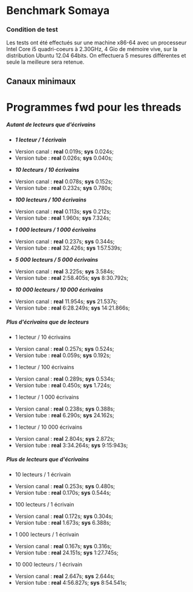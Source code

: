 # Benchmark Somaya #

### Condition de test ###

Les tests ont été effectués sur une machine x86-64 avec 
un processeur Intel Core i5 quadri-coeurs à 2.30GHz, 4 Gio de mémoire vive,
sur la distribution Ubuntu 12.04 64bits.
On effectuera 5 mesures différentes et seule la meilleure sera retenue.

## Canaux minimaux ##

# Programmes fwd pour les threads #

##### Autant de lecteurs que d'écrivains #####

 - ***1 lecteur / 1 écrivain***

 * Version canal        : **real** 0.019s; **sys** 0.024s;
 * Version tube         : **real** 0.026s; **sys** 0.040s;


 - ***10 lecteurs / 10 écrivains***

 * Version canal        : **real** 0.078s; **sys** 0.152s;
 * Version tube         : **real** 0.232s; **sys** 0.780s;


 - ***100 lecteurs / 100 écrivains***

 * Version canal        : **real** 0.113s; **sys** 0.212s;
 * Version tube         : **real** 1.960s; **sys** 7.324s;


 - ***1 000 lecteurs / 1 000 écrivains***

 * Version canal        : **real** 0.237s; **sys** 0.344s;
 * Version tube         : **real** 32.426s; **sys** 1:57.539s;


 - ***5 000 lecteurs / 5 000 écrivains***

 * Version canal        : **real** 3.225s; **sys** 3.584s;
 * Version tube         : **real** 2:58.405s; **sys** 8:30.792s;


 - ***10 000 lecteurs / 10 000 écrivains***

 * Version canal        : **real** 11.954s; **sys** 21.537s;
 * Version tube         : **real** 6:28.249s; **sys** 14:21.866s;



##### Plus d'écrivains que de lecteurs #####

 - 1 lecteur / 10 écrivains

 * Version canal        : **real** 0.257s; **sys** 0.524s;
 * Version tube         : **real** 0.059s; **sys** 0.192s;


 - 1 lecteur / 100 écrivains

 * Version canal        : **real** 0.289s; **sys** 0.534s;
 * Version tube         : **real** 0.450s; **sys** 1.724s;


 - 1 lecteur / 1 000 écrivains

 * Version canal        : **real** 0.238s; **sys** 0.388s;
 * Version tube         : **real** 6.290s; **sys** 24.162s;


 - 1 lecteur / 10 000 écrivains

 * Version canal        : **real** 2.804s; **sys** 2.872s;
 * Version tube         : **real** 3:34.264s; **sys** 9:15:943s;

##### Plus de lecteurs que d'écrivains #####

 - 10 lecteurs / 1 écrivain

 * Version canal        : **real** 0.253s; **sys** 0.480s;
 * Version tube         : **real** 0.170s; **sys** 0.544s;


 - 100 lecteurs / 1 écrivain

 * Version canal        : **real** 0.172s; **sys** 0.304s;
 * Version tube         : **real** 1.673s; **sys** 6.388s;


 - 1 000 lecteurs / 1 écrivain

 * Version canal        : **real** 0.167s; **sys** 0.316s;
 * Version tube         : **real** 24.151s; **sys** 1:27.745s;


 - 10 000 lecteurs / 1 écrivain

 * Version canal        : **real** 2.647s; **sys** 2.644s;
 * Version tube         : **real** 4:56.827s; **sys** 8:54.541s;



 
